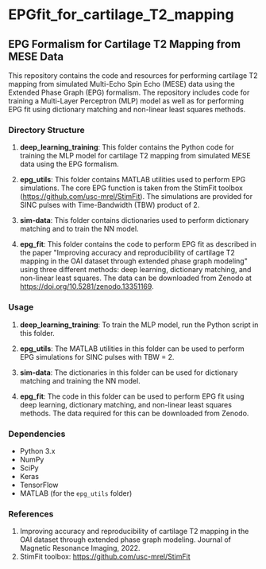 # EPGfit_for_cartilage_T2_mapping

## EPG Formalism for Cartilage T2 Mapping from MESE Data

This repository contains the code and resources for performing cartilage T2 mapping from simulated Multi-Echo Spin Echo (MESE) data using the Extended Phase Graph (EPG) formalism. The repository includes code for training a Multi-Layer Perceptron (MLP) model as well as for performing EPG fit using dictionary matching and non-linear least squares methods.

### Directory Structure

1. **deep_learning_training**: This folder contains the Python code for training the MLP model for cartilage T2 mapping from simulated MESE data using the EPG formalism.

2. **epg_utils**: This folder contains MATLAB utilities used to perform EPG simulations. The core EPG function is taken from the StimFit toolbox (https://github.com/usc-mrel/StimFit). The simulations are provided for SINC pulses with Time-Bandwidth (TBW) product of 2.

3. **sim-data**: This folder contains dictionaries used to perform dictionary matching and to train the NN model.

4. **epg_fit**: This folder contains the code to perform EPG fit as described in the paper "Improving accuracy and reproducibility of cartilage T2 mapping in the OAI dataset through extended phase graph modeling" using three different methods: deep learning, dictionary matching, and non-linear least squares. The data can be downloaded from Zenodo at https://doi.org/10.5281/zenodo.13351169.

### Usage

1. **deep_learning_training**: To train the MLP model, run the Python script in this folder.

2. **epg_utils**: The MATLAB utilities in this folder can be used to perform EPG simulations for SINC pulses with TBW = 2.

3. **sim-data**: The dictionaries in this folder can be used for dictionary matching and training the NN model.

4. **epg_fit**: The code in this folder can be used to perform EPG fit using deep learning, dictionary matching, and non-linear least squares methods. The data required for this can be downloaded from Zenodo.

### Dependencies

- Python 3.x
- NumPy
- SciPy
- Keras
- TensorFlow
- MATLAB (for the `epg_utils` folder)

### References

1. Improving accuracy and reproducibility of cartilage T2 mapping in the OAI dataset through extended phase graph modeling. Journal of Magnetic Resonance Imaging, 2022.
2. StimFit toolbox: https://github.com/usc-mrel/StimFit
